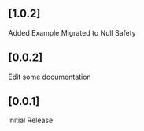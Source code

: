 ## [1.0.2]
Added Example
Migrated to Null Safety

## [0.0.2]
Edit some documentation

## [0.0.1]
Initial Release

